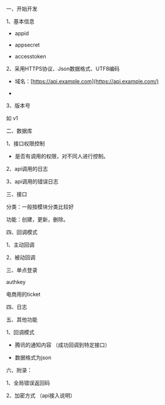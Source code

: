 一、开始开发



1、基本信息

- appid

- appsecret

- accesstoken

2、采用HTTPS协议、Json数据格式、UTF8编码

- 域名：[https://api.example.com](https://api.example.com/)

- 

3、版本号

如 v1



二、数据库

1、接口权限控制

- 是否有调用的权限，对不同人进行控制。

2、api调用的日志

3、api调用的错误日志

三、接口

分类：一般按模块分类比较好

功能：创建，更新，删除。



四、回调模式

1、主动回调

2、被动回调



三、单点登录

authkey

电商用的ticket



四、日志



五、其他功能

1、回调模式

- 腾讯的通知内容 （成功回调到特定接口）

- 数据格式为json



六、附录：

1、全局错误返回码

2、加密方式 （api接入说明）